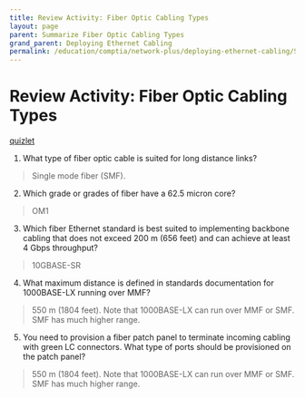 ```yaml
---
title: Review Activity: Fiber Optic Cabling Types
layout: page
parent: Summarize Fiber Optic Cabling Types
grand_parent: Deploying Ethernet Cabling
permalink: /education/comptia/network-plus/deploying-ethernet-cabling/Summarize-Fiber-Optic-Cabling-Types/review-activity/
---
```


# Review Activity: Fiber Optic Cabling Types

[quizlet](https://quizlet.com/929048172/comptia-network-fiber-optic-cabling-types-flash-cards/?i=3896f3&x=1jqt)

1. What type of fiber optic cable is suited for long distance links?

> Single mode fiber (SMF).

2. Which grade or grades of fiber have a 62.5 micron core?

> OM1

3. Which fiber Ethernet standard is best suited to implementing backbone cabling that does not exceed 200 m (656 feet) and can achieve at least 4 Gbps throughput?

> 10GBASE-SR

4. What maximum distance is defined in standards documentation for 1000BASE-LX running over MMF?

> 550 m (1804 feet). Note that 1000BASE-LX can run over MMF or SMF. SMF has much higher range.

5. You need to provision a fiber patch panel to terminate incoming cabling with green LC connectors. What type of ports should be provisioned on the patch panel?

> 550 m (1804 feet). Note that 1000BASE-LX can run over MMF or SMF. SMF has much higher range.
